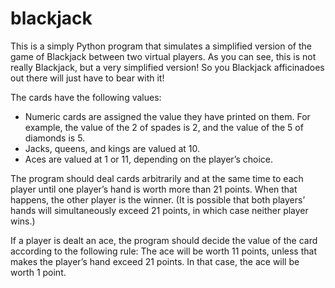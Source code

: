 # blackjack

This is a simply Python program that simulates a simplified version of the game of Blackjack between two virtual players. As you can see, this is not really Blackjack, but a very simplified version! So you Blackjack afficinadoes out there will just have to bear with it!

The cards have the following values:
- Numeric cards are assigned the value they have printed on them. For example, the value of the 2 of spades is 2, and the value of the 5 of diamonds is 5.
- Jacks, queens, and kings are valued at 10.
- Aces are valued at 1 or 11, depending on the player’s choice.

The program should deal cards arbitrarily and at the same time to each player until one player’s hand is worth more than 21 points. When that happens, the other player is the winner. (It is possible that both players’ hands will simultaneously exceed 21 points, in which case neither player wins.)

If a player is dealt an ace, the program should decide the value of the card according to the following rule: The ace will be worth 11 points, unless that makes the player’s hand exceed 21 points. In that case, the ace will be worth 1 point.

